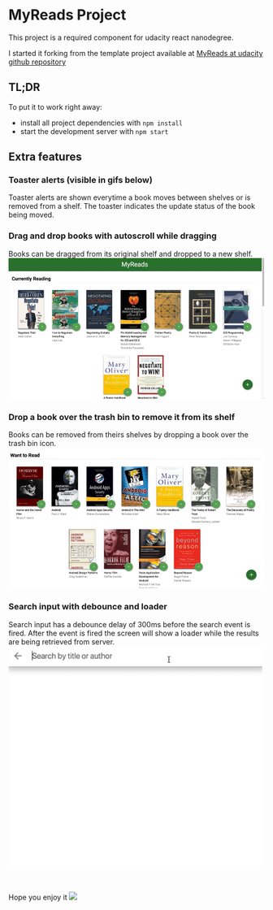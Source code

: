 # MyReads Project

This project is a required component for udacity react nanodegree.

I started it forking from the template project available at [MyReads at udacity github repository](https://github.com/udacity/reactnd-project-myreads-starter.git)

## TL;DR

To put it to work right away:
* install all project dependencies with `npm install`
* start the development server with `npm start`

## Extra features
### Toaster alerts (visible in gifs below)
Toaster alerts are shown everytime a book moves between shelves or is removed from a shelf. The toaster indicates the update status of the book being moved.

### Drag and drop books with autoscroll while dragging
Books can be dragged from its original shelf and dropped to a new shelf.
<kbd>
  <img src="https://github.com/IgorCRD/myReads/raw/master/extraFeaturesGifs/draggable_autoscroll.gif" width=600>
</kbd>

### Drop a book over the trash bin to remove it from its shelf
Books can be removed from theirs shelves by dropping a book over the trash bin icon.
<kbd>
  <img src="https://github.com/IgorCRD/myReads/raw/master/extraFeaturesGifs/trashBin.gif" width=600>
</kbd>

### Search input with debounce and loader
Search input has a debounce delay of 300ms before the search event is fired. After the event is fired the screen will show a loader while the results are being retrieved from server.
<kbd>
  <img src="https://github.com/IgorCRD/myReads/raw/master/extraFeaturesGifs/loader_debounce.gif" width=500>
</kbd>

<br/><br/>
Hope you enjoy it <img src="https://cdn.rawgit.com/IgorCRD/reactnd-project-myreads-starter/254f91af/src/icons/smile.svg"/>
